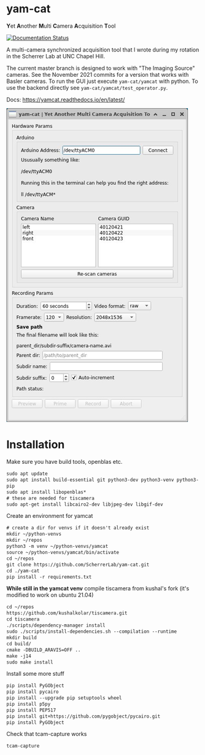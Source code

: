 # yam-cat
**Y**et **A**nother **M**ulti **C**amera **A**cquisition **T**ool

[![Documentation Status](https://readthedocs.org/projects/yamcat/badge/?version=latest)](https://yamcat.readthedocs.io/en/latest/?badge=latest)

A multi-camera synchronized acquisition tool that I wrote during my rotation in the Scherrer Lab at UNC Chapel Hill.

The current master branch is designed to work with "The Imaging Source" cameras. See the November 2021 commits for a version that works with Basler cameras. To run the GUI just execute `yam-cat/yamcat` with python. To use the backend directly see `yam-cat/yamcat/test_operator.py`.

Docs: https://yamcat.readthedocs.io/en/latest/

![yamcat GUI](./gui_img.png)

# Installation

Make sure you have build tools, openblas etc.

```
sudo apt update
sudo apt install build-essential git python3-dev python3-venv python3-pip
sudo apt install libopenblas*
# these are needed for tiscamera
sudo apt-get install libcairo2-dev libjpeg-dev libgif-dev
```

Create an environment for yamcat
```
# create a dir for venvs if it doesn't already exist
mkdir ~/python-venvs
mkdir ~/repos
python3 -m venv ~/python-venvs/yamcat
source ~/python-venvs/yamcat/bin/activate
cd ~/repos
git clone https://github.com/ScherrerLab/yam-cat.git
cd ./yam-cat
pip install -r requirements.txt
```


**While still in the yamcat venv** compile tiscamera from kushal's fork (it's modified to work on ubuntu 21.04)

```
cd ~/repos
https://github.com/kushalkolar/tiscamera.git
cd tiscamera
./scripts/dependency-manager install
sudo ./scripts/install-dependencies.sh --compilation --runtime
mkdir build
cd build/
cmake -DBUILD_ARAVIS=OFF ..
make -j14
sudo make install
```

Install some more stuff

```
pip install PyGObject
pip install pycairo
pip install --upgrade pip setuptools wheel
pip install p5py
pip install PEP517
pip install git+https://github.com/pygobject/pycairo.git
pip install PyGObject
```

Check that tcam-capture works

```
tcam-capture
```
